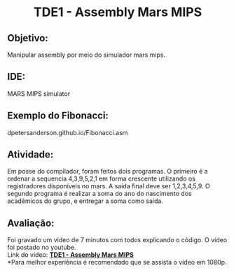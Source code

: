<div align="center">
  
#  TDE1 - Assembly Mars MIPS
</div>

## Objetivo: 
Manipular assembly por meio do simulador mars mips.

## IDE: 
MARS MIPS simulator

## Exemplo do Fibonacci: 
dpetersanderson.github.io/Fibonacci.asm

## Atividade: 
Em posse do compilador, foram feitos dois programas.
O primeiro é a ordenar a sequencia 4,3,9,5,2,1 em forma crescente utilizando os registradores
disponíveis no mars. A saída final deve ser 1,2,3,4,5,9.
O segundo programa é realizar a soma do ano do nascimento dos acadêmicos do grupo, e
entregar a soma como saída.

## Avaliação: 
Foi gravado um vídeo de 7 minutos com todos
explicando o código. O vídeo foi postado no youtube.<br>
Link do vídeo: **[TDE1 - Assembly Mars MIPS](https://youtu.be/KB2DlPgj75c)**<br>
*Para melhor experiência é recomendado que se assista o vídeo em 1080p.
